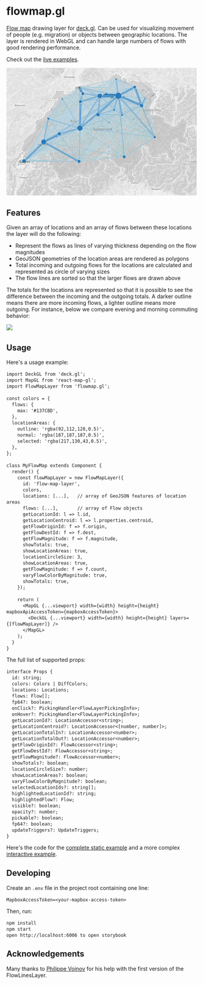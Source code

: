 # flowmap.gl

[Flow map](https://en.wikipedia.org/wiki/Flow_map) drawing layer for [deck.gl](http://uber.github.io/deck.gl). Can be used for visualizing movement of people (e.g. migration) or objects between geographic locations. The layer is rendered in WebGL and can handle large numbers of flows with good rendering performance.

Check out the [live examples](https://teralytics.github.io/flowmap.gl/index.html). 

<img src="./doc/swiss-cantons-migration.png" width="500" />

## Features

Given an array of locations and an array of flows between these locations the layer will do the following:

- Represent the flows as lines of varying thickness depending on the flow magnitudes
- GeoJSON geometries of the location areas are rendered as polygons
- Total incoming and outgoing flows for the locations are calculated and represented as circle of varying sizes 
- The flow lines are sorted so that the larger flows are drawn above

The totals for the locations are represented so that it is possible to see the difference between the incoming and the outgoing totals. A darker outline means there are more incoming flows, a lighter outline means more outgoing. For instance, below we compare evening and morning commuting behavior:

<img src="./doc/morning-evening-peaks.gif" width="480" />


## Usage

Here's a usage example:
  
    import DeckGL from 'deck.gl';
    import MapGL from 'react-map-gl';
    import FlowMapLayer from 'flowmap.gl';

    const colors = {
      flows: {
        max: '#137CBD',
      },
      locationAreas: {
        outline: 'rgba(92,112,128,0.5)',
        normal: 'rgba(187,187,187,0.5)',
        selected: 'rgba(217,130,43,0.5)',
      },
    };

    class MyFlowMap extends Component {
      render() {
        const flowMapLayer = new FlowMapLayer({
          id: 'flow-map-layer',
          colors,
          locations: [...],   // array of GeoJSON features of location areas
          flows: [...],       // array of Flow objects
          getLocationId: l => l.id,
          getLocationCentroid: l => l.properties.centroid,
          getFlowOriginId: f => f.origin,
          getFlowDestId: f => f.dest,
          getFlowMagnitude: f => f.magnitude,
          showTotals: true,
          showLocationAreas: true,
          locationCircleSize: 3,
          showLocationAreas: true,
          getFlowMagnitude: f => f.count,
          varyFlowColorByMagnitude: true,
          showTotals: true,
        });
      
        return (
          <MapGL {...viewport} width={width} height={height} mapboxApiAccessToken={mapboxAccessToken}>
            <DeckGL {...viewport} width={width} height={height} layers={[flowMapLayer]} />
          </MapGL>
        );
      }    
    }    

The full list of supported props:
  
    interface Props {
      id: string;
      colors: Colors | DiffColors;
      locations: Locations;
      flows: Flow[];
      fp64?: boolean;
      onClick?: PickingHandler<FlowLayerPickingInfo>;
      onHover?: PickingHandler<FlowLayerPickingInfo>;
      getLocationId?: LocationAccessor<string>;
      getLocationCentroid?: LocationAccessor<[number, number]>;
      getLocationTotalIn?: LocationAccessor<number>;
      getLocationTotalOut?: LocationAccessor<number>;
      getFlowOriginId?: FlowAccessor<string>;
      getFlowDestId?: FlowAccessor<string>;
      getFlowMagnitude?: FlowAccessor<number>;
      showTotals?: boolean;
      locationCircleSize?: number;
      showLocationAreas?: boolean;
      varyFlowColorByMagnitude?: boolean;
      selectedLocationIds?: string[];
      highlightedLocationId?: string;
      highlightedFlow?: Flow;
      visible?: boolean;
      opacity?: number;
      pickable?: boolean;
      fp64?: boolean;
      updateTriggers?: UpdateTriggers;
    }


Here's the code for the [complete static example](./examples/StaticExample.tsx)
and a more complex [interactive example](./examples/InteractiveExample.tsx).

## Developing

Create an `.env` file in the project root 
containing one line: 

    MapboxAccessToken=<your-mapbox-access-token>

Then, run:

    npm install
    npm start
    open http://localhost:6006 to open storybook

## Acknowledgements

Many thanks to [Philippe Voinov](https://github.com/tehwalris) 
for his help with the first version of the FlowLinesLayer. 

